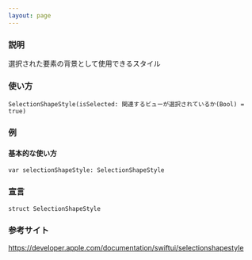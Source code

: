 ```yaml
---
layout: page
---
```


### 説明

選択された要素の背景として使用できるスタイル

### 使い方

    SelectionShapeStyle(isSelected: 関連するビューが選択されているか(Bool) = true)

### 例

#### 基本的な使い方

    var selectionShapeStyle: SelectionShapeStyle

### 宣言

    struct SelectionShapeStyle

### 参考サイト

<https://developer.apple.com/documentation/swiftui/selectionshapestyle>
